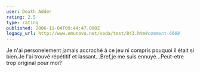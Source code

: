 ```yaml
---
user: Death Adder
rating: 2.5
type: rating
published: 2006-11-04T09:44:47.000Z
legacy_url: http://www.emunova.net/veda/test/843.htm#comment-6608
---
```

Je n'ai personelement jamais accroché à ce jeu ni compris pouquoi il était si bien.Je l'ai trouvé répétitif et lassant...Bref,je me suis ennuyé...Peut-etre trop original pour moi?